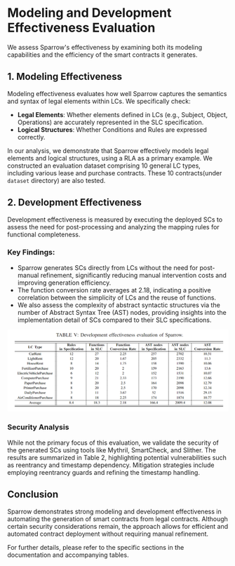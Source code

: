 
# Modeling and Development Effectiveness Evaluation

We assess Sparrow's effectiveness by examining both its modeling capabilities and the efficiency of the smart contracts it generates.

## 1. Modeling Effectiveness
Modeling effectiveness evaluates how well Sparrow captures the semantics and syntax of legal elements within LCs. We specifically check:

- **Legal Elements**: Whether elements defined in LCs (e.g., Subject, Object, Operations) are accurately represented in the SLC specification.
- **Logical Structures**: Whether Conditions and Rules are expressed correctly.

In our analysis, we demonstrate that Sparrow effectively models legal elements and logical structures, using a RLA as a primary example. We constructed an evaluation dataset comprising 10 general LC types, including various lease and purchase contracts. These 10 contracts(under `dataset` directory) are also tested.

## 2. Development Effectiveness
Development effectiveness is measured by executing the deployed SCs to assess the need for post-processing and analyzing the mapping rules for functional completeness.

### Key Findings:
- Sparrow generates SCs directly from LCs without the need for post-manual refinement, significantly reducing manual intervention costs and improving generation efficiency.
- The function conversion rate averages at 2.18, indicating a positive correlation between the simplicity of LCs and the reuse of functions.
- We also assess the complexity of abstract syntactic structures via the number of Abstract Syntax Tree (AST) nodes, providing insights into the implementation detail of SCs compared to their SLC specifications.

 ![effectiveness_eval](../picture/tableV.png)


### Security Analysis
While not the primary focus of this evaluation, we validate the security of the generated SCs using tools like Mythril, SmartCheck, and Slither. The results are summarized in Table 2, highlighting potential vulnerabilities such as reentrancy and timestamp dependency. Mitigation strategies include employing reentrancy guards and refining the timestamp handling.

## Conclusion
Sparrow demonstrates strong modeling and development effectiveness in automating the generation of smart contracts from legal contracts. Although certain security considerations remain, the approach allows for efficient and automated contract deployment without requiring manual refinement.

For further details, please refer to the specific sections in the documentation and accompanying tables.





